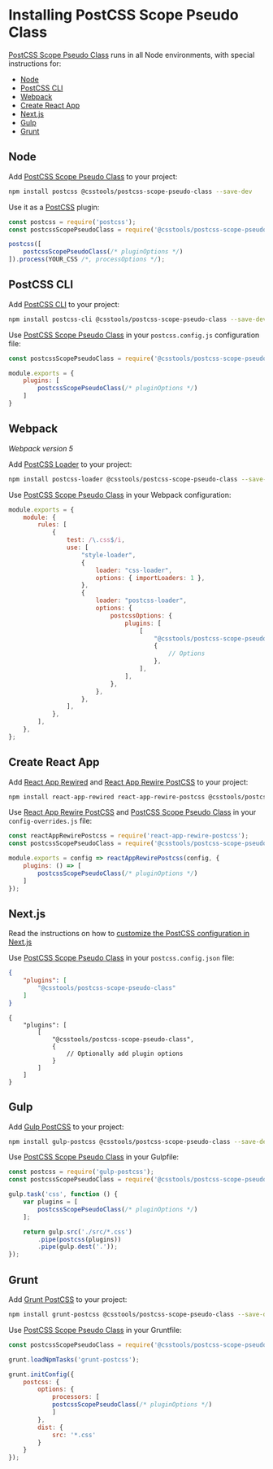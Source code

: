 # Installing PostCSS Scope Pseudo Class

[PostCSS Scope Pseudo Class] runs in all Node environments, with special instructions for:

- [Node](#node)
- [PostCSS CLI](#postcss-cli)
- [Webpack](#webpack)
- [Create React App](#create-react-app)
- [Next.js](#nextjs)
- [Gulp](#gulp)
- [Grunt](#grunt)

## Node

Add [PostCSS Scope Pseudo Class] to your project:

```bash
npm install postcss @csstools/postcss-scope-pseudo-class --save-dev
```

Use it as a [PostCSS] plugin:

```js
const postcss = require('postcss');
const postcssScopePseudoClass = require('@csstools/postcss-scope-pseudo-class');

postcss([
	postcssScopePseudoClass(/* pluginOptions */)
]).process(YOUR_CSS /*, processOptions */);
```

## PostCSS CLI

Add [PostCSS CLI] to your project:

```bash
npm install postcss-cli @csstools/postcss-scope-pseudo-class --save-dev
```

Use [PostCSS Scope Pseudo Class] in your `postcss.config.js` configuration file:

```js
const postcssScopePseudoClass = require('@csstools/postcss-scope-pseudo-class');

module.exports = {
	plugins: [
		postcssScopePseudoClass(/* pluginOptions */)
	]
}
```

## Webpack

_Webpack version 5_

Add [PostCSS Loader] to your project:

```bash
npm install postcss-loader @csstools/postcss-scope-pseudo-class --save-dev
```

Use [PostCSS Scope Pseudo Class] in your Webpack configuration:

```js
module.exports = {
	module: {
		rules: [
			{
				test: /\.css$/i,
				use: [
					"style-loader",
					{
						loader: "css-loader",
						options: { importLoaders: 1 },
					},
					{
						loader: "postcss-loader",
						options: {
							postcssOptions: {
								plugins: [
									[
										"@csstools/postcss-scope-pseudo-class",
										{
											// Options
										},
									],
								],
							},
						},
					},
				],
			},
		],
	},
};
```

## Create React App

Add [React App Rewired] and [React App Rewire PostCSS] to your project:

```bash
npm install react-app-rewired react-app-rewire-postcss @csstools/postcss-scope-pseudo-class --save-dev
```

Use [React App Rewire PostCSS] and [PostCSS Scope Pseudo Class] in your
`config-overrides.js` file:

```js
const reactAppRewirePostcss = require('react-app-rewire-postcss');
const postcssScopePseudoClass = require('@csstools/postcss-scope-pseudo-class');

module.exports = config => reactAppRewirePostcss(config, {
	plugins: () => [
		postcssScopePseudoClass(/* pluginOptions */)
	]
});
```

## Next.js

Read the instructions on how to [customize the PostCSS configuration in Next.js](https://nextjs.org/docs/advanced-features/customizing-postcss-config)

Use [PostCSS Scope Pseudo Class] in your `postcss.config.json` file:

```json
{
	"plugins": [
		"@csstools/postcss-scope-pseudo-class"
	]
}
```

```json5
{
	"plugins": [
		[
			"@csstools/postcss-scope-pseudo-class",
			{
				// Optionally add plugin options
			}
		]
	]
}
```

## Gulp

Add [Gulp PostCSS] to your project:

```bash
npm install gulp-postcss @csstools/postcss-scope-pseudo-class --save-dev
```

Use [PostCSS Scope Pseudo Class] in your Gulpfile:

```js
const postcss = require('gulp-postcss');
const postcssScopePseudoClass = require('@csstools/postcss-scope-pseudo-class');

gulp.task('css', function () {
	var plugins = [
		postcssScopePseudoClass(/* pluginOptions */)
	];

	return gulp.src('./src/*.css')
		.pipe(postcss(plugins))
		.pipe(gulp.dest('.'));
});
```

## Grunt

Add [Grunt PostCSS] to your project:

```bash
npm install grunt-postcss @csstools/postcss-scope-pseudo-class --save-dev
```

Use [PostCSS Scope Pseudo Class] in your Gruntfile:

```js
const postcssScopePseudoClass = require('@csstools/postcss-scope-pseudo-class');

grunt.loadNpmTasks('grunt-postcss');

grunt.initConfig({
	postcss: {
		options: {
			processors: [
			postcssScopePseudoClass(/* pluginOptions */)
			]
		},
		dist: {
			src: '*.css'
		}
	}
});
```

[Gulp PostCSS]: https://github.com/postcss/gulp-postcss
[Grunt PostCSS]: https://github.com/nDmitry/grunt-postcss
[PostCSS]: https://github.com/postcss/postcss
[PostCSS CLI]: https://github.com/postcss/postcss-cli
[PostCSS Loader]: https://github.com/postcss/postcss-loader
[PostCSS Scope Pseudo Class]: https://github.com/csstools/postcss-plugins/tree/main/plugins/postcss-scope-pseudo-class
[React App Rewire PostCSS]: https://github.com/csstools/react-app-rewire-postcss
[React App Rewired]: https://github.com/timarney/react-app-rewired
[Next.js]: https://nextjs.org
